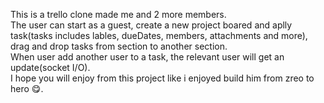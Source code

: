 This is a trello clone made me and 2 more members.</br>
The user can start as a guest, create a new project boared and aplly task(tasks includes lables, dueDates, members, attachments and more), drag and drop tasks from section to another section.</br>
When user add another user to a task, the relevant user will get an update(socket I/O).</br>
I hope you will enjoy from this project like i enjoyed  build him from zreo to hero 😋.</br>
